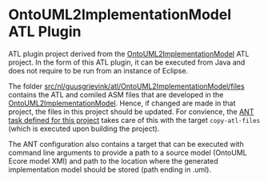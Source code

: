 # OntoUML2ImplementationModel ATL Plugin

ATL plugin project derived from the [OntoUML2ImplementationModel](../OntoUML2ImplementationModel/readme.md)
ATL project. In the form of this ATL plugin, it can be executed from Java and does not require to be run from an
instance of Eclipse.

The folder [src/nl/guusgrievink/atl/OntoUML2ImplementationModel/files](src/nl/guusgrievink/atl/OntoUML2ImplementationModel/files) contains the ATL and comiled ASM 
files that are developed in the [OntoUML2ImplementationModel](../OntoUML2ImplementationModel/readme.md).
Hence, if changed are made in that project, the files in this project should be updated.
For convience, the [ANT task defined for this project](build.xml) takes care of this with the
target `copy-atl-files` (which is executed upon building the project).

The ANT configuration also contains a target that can be executed with command line arguments to provide a path to a source model (OntoUML Ecore model XMI)
and path to the location where the generated implementation model should be stored (path ending in .uml).

